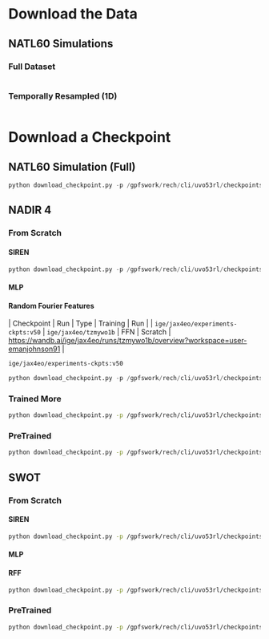 
# Download the Data


## NATL60 Simulations

### Full Dataset

```bash

```


### Temporally Resampled (1D)

```bash

```

# Download a Checkpoint

## NATL60 Simulation (Full)

```python
python download_checkpoint.py -p /gpfswork/rech/cli/uvo53rl/checkpoints/nerfs/siren/natl60/full/ -r ige/jax4eo/r6y4hg38 -c ige/jax4eo/experiments-ckpts:v26
```


## NADIR 4


### From Scratch


#### SIREN

```python
python download_checkpoint.py -p /gpfswork/rech/cli/uvo53rl/checkpoints/nerfs/siren/nadir4/scratch -r ige/jax4eo/1nsi8rz7 -c ige/jax4eo/experiments-ckpts:v29
```

#### MLP


#### Random Fourier Features

| Checkpoint | Run | Type | Training | Run | 
| `ige/jax4eo/experiments-ckpts:v50` | `ige/jax4eo/tzmywo1b` | FFN | Scratch | https://wandb.ai/ige/jax4eo/runs/tzmywo1b/overview?workspace=user-emanjohnson91 |

```bash
ige/jax4eo/experiments-ckpts:v50
```

```python
python download_checkpoint.py -p /gpfswork/rech/cli/uvo53rl/checkpoints/nerfs/ffn/nadir4/scratch -r ige/jax4eo/tzmywo1b -c ige/jax4eo/experiments-ckpts:v50
```

### Trained More

```bash
python download_checkpoint.py -p /gpfswork/rech/cli/uvo53rl/checkpoints/nerfs/siren/nadir4/train_more -r ige/jax4eo/51roatuc -c ige/jax4eo/experiments-ckpts:v32
```

### PreTrained

```bash
python download_checkpoint.py -p /gpfswork/rech/cli/uvo53rl/checkpoints/nerfs/siren/nadir4/pretrained -r ige/jax4eo/4yhvingm -c ige/jax4eo/experiments-ckpts:v28
```


## SWOT



### From Scratch

#### SIREN

```bash
python download_checkpoint.py -p /gpfswork/rech/cli/uvo53rl/checkpoints/nerfs/siren/swot1nadir5/scratch -r ige/jax4eo/o93rers5 -c ige/jax4eo/experiments-ckpts:v44
```

#### MLP


#### RFF


```bash
python download_checkpoint.py -p /gpfswork/rech/cli/uvo53rl/checkpoints/nerfs/ffn/swot1nadir5/scratch -r ige/jax4eo/labo174g -c ige/jax4eo/experiments-ckpts:v45
```



### PreTrained


```bash
python download_checkpoint.py -p /gpfswork/rech/cli/uvo53rl/checkpoints/nerfs/siren/swot1nadir5/pretrained -r ige/jax4eo/qgqj6e7a -c ige/jax4eo/experiments-ckpts:v38
```